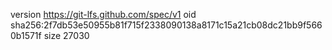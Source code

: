 version https://git-lfs.github.com/spec/v1
oid sha256:2f7db53e50955b81f715f2338090138a8171c15a21cb08dc21bb9f5660b1571f
size 27030
